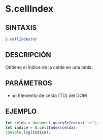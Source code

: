 # S.cellIndex

## SINTAXIS
```javascript
S.cellIndex(o)
```

## DESCRIPCIÓN
Obtiene el índice de la celda en una tabla.

## PARÁMETROS
- **o**: Elemento de celda (TD) del DOM

## EJEMPLO
```javascript
let celda = document.querySelector('td');
let indice = S.cellIndex(celda);
console.log(indice);
```